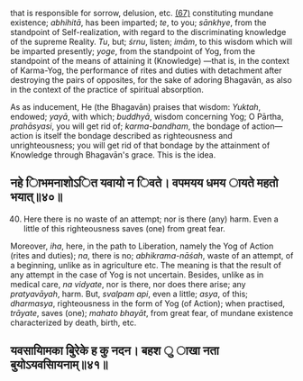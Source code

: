 that is responsible for sorrow, delusion, etc. [\(67\)](#page--1-0) constituting mundane existence; *abhihitā*, has been imparted; *te*, to you; *sānkhye*, from the standpoint of Self-realization, with regard to the discriminating knowledge of the supreme Reality. *Tu*, but; *śrnu*, listen; *imām*, to this wisdom which will be imparted presently; *yoge*, from the standpoint of Yog, from the standpoint of the means of attaining it (Knowledge) —that is, in the context of Karma-Yog, the performance of rites and duties with detachment after destroying the pairs of opposites, for the sake of adoring Bhagavān, as also in the context of the practice of spiritual absorption.

As as inducement, He (the Bhagavān) praises that wisdom: *Yuktah*, endowed; *yayā*, with which; *buddhyā*, wisdom concerning Yog; O Pārtha, *prahāsyasi*, you will get rid of; *karma-bandham*, the bondage of action—action is itself the bondage described as righteousness and unrighteousness; you will get rid of that bondage by the attainment of Knowledge through Bhagavān's grace. This is the idea.

## नहे ािभमनाशोऽित यवायो न िवते। वपमयय धमय ायते महतो भयात्॥४०॥

40. Here there is no waste of an attempt; nor is there (any) harm. Even a little of this righteousness saves (one) from great fear.

Moreover, *iha*, here, in the path to Liberation, namely the Yog of Action (rites and duties); *na*, there is no; *abhikrama-nāśah*, waste of an attempt, of a beginning, unlike as in agriculture etc. The meaning is that the result of any attempt in the case of Yog is not uncertain. Besides, unlike as in medical care, *na vidyate*, nor is there, nor does there arise; any *pratyavāyah*, harm. But, *svalpam api*, even a little; *asya*, of this; *dharmasya*, righteousness in the form of Yog (of Action); when practised, *trāyate*, saves (one); *mahato bhayāt*, from great fear, of mundane existence characterized by death, birth, etc.

## यवसायािमका बुिरेके ह कु नदन। बहश ु ाखा नता बुयोऽयवसाियनाम्॥४१॥